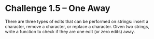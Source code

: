 # Challenge 1.5 – One Away

There are three types of edits that can be performed on strings:
insert a character, remove a character, or replace a character.
Given two strings, write a function to check if they are one edit (or zero edits) away.